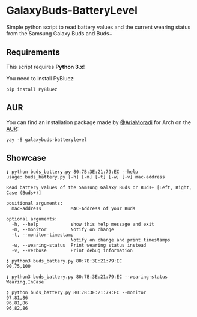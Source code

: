 # GalaxyBuds-BatteryLevel
Simple python script to read battery values and the current wearing status from the Samsung Galaxy Buds and Buds+

## Requirements

This script requires **Python 3.x**!

You need to install PyBluez:
```
pip install PyBluez
```
## AUR

You can find an installation package made by [@AriaMoradi](https://github.com/AriaMoradi) for Arch on the [AUR](https://aur.archlinux.org/packages/galaxybuds-batterylevel-git/):
```
yay -S galaxybuds-batterylevel
```


## Showcase

```
❯ python buds_battery.py 80:7B:3E:21:79:EC --help
usage: buds_battery.py [-h] [-m] [-t] [-w] [-v] mac-address

Read battery values of the Samsung Galaxy Buds or Buds+ [Left, Right, Case (Buds+)]

positional arguments:
  mac-address           MAC-Address of your Buds

optional arguments:
  -h, --help            show this help message and exit
  -m, --monitor         Notify on change
  -t, --monitor-timestamp
                        Notify on change and print timestamps
  -w, --wearing-status  Print wearing status instead
  -v, --verbose         Print debug information
```
```
❯ python3 buds_battery.py 80:7B:3E:21:79:EC
90,75,100
```
```
❯ python3 buds_battery.py 80:7B:3E:21:79:EC --wearing-status
Wearing,InCase
```
```
❯ python buds_battery.py 80:7B:3E:21:79:EC --monitor
97,81,86
96,81,86
96,82,86
```
